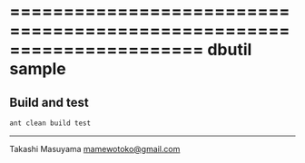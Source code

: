 ======================================================================
dbutil sample
======================================================================

Build and test
--------------
```bash
ant clean build test
```

----
Takashi Masuyama <mamewotoko@gmail.com>
